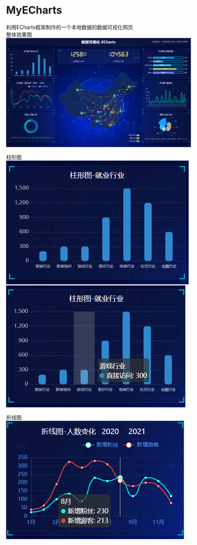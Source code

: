 # MyECharts
利用ECharts框架制作的一个本地数据的数据可视化网页  
整体效果图
![image](images/Finally.jpg)  

柱形图  
![image](images/柱形图.jpg)  
![image](images/柱形图2.jpg)  

折线图  
![image](images/折线图.jpg)
